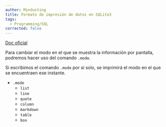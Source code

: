 ```yaml
---
author: Mindusting
title: Formato de impresión de datos en SQLite3
tags:
  - Programming/SQL
corrected: false
---
```


[Doc oficial](<https://sqlite.org/cli.html>)

Para cambiar el modo en el que se muestra la información por pantalla, podremos hacer uso del comando `.mode`.

Si escribimos el comando `.mode` por si solo, se imprimirá el modo en el que se encuentraen ese instante.

- `.mode`
    - `list`
    - `line`
    - `quote`
    - `column`
    - `markdown`
    - `table`
    - `box`
